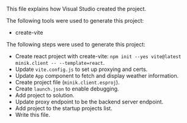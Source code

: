 This file explains how Visual Studio created the project.

The following tools were used to generate this project:
- create-vite

The following steps were used to generate this project:
- Create react project with create-vite: `npm init --yes vite@latest minik.client -- --template=react`.
- Update `vite.config.js` to set up proxying and certs.
- Update `App` component to fetch and display weather information.
- Create project file (`minik.client.esproj`).
- Create `launch.json` to enable debugging.
- Add project to solution.
- Update proxy endpoint to be the backend server endpoint.
- Add project to the startup projects list.
- Write this file.
